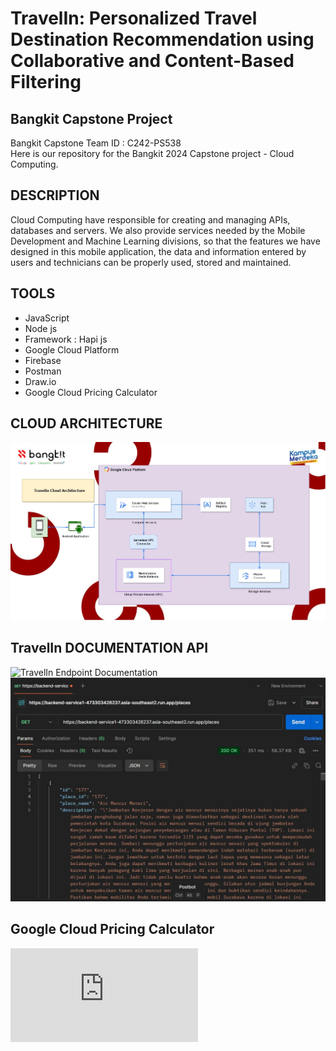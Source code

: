 # TravelIn: Personalized Travel Destination Recommendation using Collaborative and Content-Based Filtering
## Bangkit Capstone Project

Bangkit Capstone Team ID : C242-PS538	 <br>
Here is our repository for the Bangkit 2024 Capstone project - Cloud Computing.

## DESCRIPTION
Cloud Computing have responsible for creating and managing APIs, databases and servers. We also provide services needed by the Mobile Development and Machine Learning divisions, so that the features we have designed in this mobile application, the data and information entered by users and technicians can be properly used, stored and maintained.


## TOOLS
- JavaScript
- Node js
- Framework : Hapi js
- Google Cloud Platform
- Firebase
- Postman
- Draw.io
- Google Cloud Pricing Calculator

## CLOUD ARCHITECTURE
![TravelinCloudArchitecture](https://github.com/Capstone-Bangkit-C242-PS538/TravelIn-Bangkit/blob/Cloud_Computing/Architecture/Travelin-Architecture.jpg)

## <a name="docum"></a>TravelIn DOCUMENTATION API
![TravelIn Endpoint Documentation](https://documenter.getpostman.com/view/39612721/2sAYBXAAAY)<br>
![APIDOC](https://github.com/Capstone-Bangkit-C242-PS538/TravelIn-Bangkit/blob/Cloud_Computing/Architecture/postman.jpg)


## Google Cloud Pricing Calculator
![EstimatedCostperMonth](https://github.com/Capstone-Bangkit-C242-PS538/TravelIn-Bangkit/blob/Cloud_Computing/Estimated%20Cost%20of%20Travelin.pdf)



